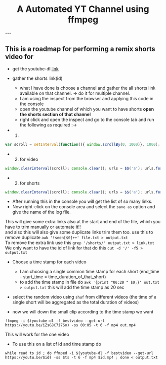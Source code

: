 <h1 align="center">A Automated YT Channel using ffmpeg</h1>
---

## This is a roadmap for performing a remix shorts video for 
- get the youtube-dl [ link ](https://github.com/youtube-dl)
- gather the shorts link(id) 
  - what I have done is choose a channel and gather the all shorts link available on that channel. -> do it for multiple channel.
  - I am using the inspect from the browser and applying this code in the console
  - open the youtube channel of which you want to have shorts **open the shorts section of that channel**
  - right click and open the inspect and go to the console tab and run the following as required :->

- 1. 
```javascript
var scroll = setInterval(function(){ window.scrollBy(0, 1000)}, 1000);
```
- 2. for video 
```javascript
window.clearInterval(scroll); console.clear(); urls = $$('a'); urls.forEach(function(v,i,a){if (v.id=="video-title"){console.log('\t'+v.title+'\t'+v.href+'\t')}}) ; 
```
- 2. for shorts
```javascript
window.clearInterval(scroll); console.clear(); urls = $$('a'); urls.forEach(function(v,i,a){{console.log('\t'+v+'\t')}});
```

- After running this in the console you will get the list of so many links.
- Now right-click on the console area and select the `save as` option and give the name of the log file.


This will give some extra links also at the start and end of the file, which you have to trim manually or automate it!!
<br> and also this will also give some duplicate links trim them too. use this to remove duplicate `awk '!seen[$0]++' file.txt > output.txt`
<br> To remove the extra link use this `grep '/shorts/' output.txt > link.txt`
<br> We only want to have the id of link for that do this `cut -d '/' -f5 > output.txt`

- Choose a time stamp for each video  
  - I am choosing a single common time stamp for each short (end_time - start_time = time_duration_of_that_short)
  - to add the time stamp in file do `awk '{print "00:20 " $0;}' out.txt > output.txt` this will add the time stamp as 20 sec

- select the random video using `shuf` from different videos (the time of a single short will be aggregated as the total duration of videos)


- now we will down the small clip according to the time stamp we want 
```
ffmpeg -i $(youtube-dl -f bestvideo --get-url https://youtu.be/iZsG8C7i7So) -ss 00:05 -t 6 -f mp4 out.mp4
```
This will work for the one video 

- To use this on a list of id and time stamp do 
```
while read ts id ; do ffmped -i $(youtube-dl -f bestvideo --get-url https://youtu.be/$id) -ss $ts -t 6 -f mp4 $id.mp4 ; done < output.txt
```

